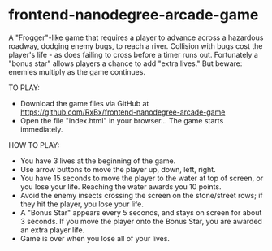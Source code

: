 frontend-nanodegree-arcade-game
===============================
A "Frogger"-like game that requires a player to advance across a hazardous roadway, dodging enemy bugs, to reach a river.  Collision with bugs cost the player's life - as does failing to cross before a timer runs out. Fortunately a "bonus star" allows players a chance to add "extra lives." But beware: enemies multiply as the game continues.

TO PLAY:
- Download the game files via GitHub at https://github.com/RxBx/frontend-nanodegree-arcade-game
- Open the file "index.html" in your browser... The game starts immediately.

HOW TO PLAY:
- You have 3 lives at the beginning of the game.
- Use arrow buttons to move the player up, down, left, right.
- You have 15 seconds to move the player to the water at top of screen, or you lose your life. Reaching the water awards you 10 points.
- Avoid the enemy insects crossing the screen on the stone/street rows; if they hit the player, you lose your life.
- A "Bonus Star" appears every 5 seconds, and stays on screen for about 3 seconds. If you move the player onto the Bonus Star, you are awarded an extra player life.
- Game is over when you lose all of your lives.
